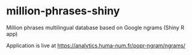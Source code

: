 # million-phrases-shiny
Million phrases multilingual database based on Google ngrams (Shiny R app)

Application is live at https://analytics.huma-num.fr/popr-ngram/ngrams/

